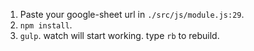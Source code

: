 1. Paste your google-sheet url in `./src/js/module.js:29`.
2. `npm install`.
3. `gulp`. watch will start working. type `rb` to rebuild.